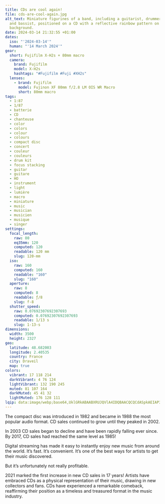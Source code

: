 ```yaml
---
title: CDs are cool again!
file: cds-are-cool-again.jpg
alt_text: Miniature figurines of a band, including a guitarist, drummer, singer,
  and bassist, positioned on a CD with a reflective rainbow pattern on a blue
  background.
date: 2024-03-14 21:32:55 +01:00
dates:
  iso: "'2024-03-14'"
  human: "'14 March 2024'"
gear:
  short: Fujifilm X-H2s + 80mm macro
  camera:
    brand: Fujifilm
    model: X-H2s
    hashtags: "#Fujifilm #Fuji #XH2s"
  lenses:
    - brand: Fujifilm
      model: Fujinon XF 80mm f/2.8 LM OIS WR Macro
      short: 80mm macro
tags:
  - 1:87
  - 1/87
  - batterie
  - CD
  - chanteuse
  - color
  - colors
  - colour
  - colours
  - compact disc
  - concert
  - couleur
  - couleurs
  - drum kit
  - focus stacking
  - guitar
  - guitare
  - HO
  - instrument
  - light
  - lumière
  - macro
  - miniature
  - music
  - musician
  - musicien
  - musique
  - singer
settings:
  focal_length:
    raw: 80
    eq35mm: 120
    computed: 120
    readable: 120 mm
    slug: 120-mm
  iso:
    raw: 160
    computed: 160
    readable: "160"
    slug: "160"
  aperture:
    raw: 8
    computed: 8
    readable: ƒ/8
    slug: f-8
  shutter_speed:
    raw: 0.07692307692307693
    computed: 0.07692307692307693
    readable: 1/13 s
    slug: 1-13-s
dimensions:
  width: 3500
  height: 2327
geo:
  latitude: 48.682003
  longitude: 2.40535
  country: France
  city: Draveil
  map: true
colors:
  vibrant: 17 118 214
  darkVibrant: 4 76 124
  lightVibrant: 132 190 245
  muted: 81 107 164
  darkMuted: 45 41 32
  lightMuted: 176 128 111
lqip: data:image/webp;base64,UklGRkABAABXRUJQVlA4IDQBAACQCQCdASpkAEIAP3GuzF60raimqFqqcpAuCWYAziyPVbBFglgKokCA+A/IwUMI/8qh7MF/SciQdzaoVq4PbK9sa7FBIjepA5FuFp2HMyi8Fbw7LFOQAP7q5WsedWeO5gd7dK+iqxE0nhU0wlmf+sq5mnRpGc3fLLByWtr/imF0z/DnZ+0h8jB5Pxtx1tIOT1Xx2yQX8HwHFkJ7oNSIbo3zhpIvXTAGao4GSwR2bHV6Q8W8dxg3Wq7cN+/whyvfOvmnJfykBWR6hkcNlMdx2QB3M+cnofGJZTucxfqxN6NEugi+EAa2UlnHGEufkly3WMbfhj5Cekg3anq24XGBqPw+FWBNFoG86tw1K9ze1kRnB6nBKs5V9bB/2mfeJjwjCRi0evICOzKVyTBl/qgp4DoVZUAAAA==
---
```


The compact disc was introduced in 1982 and became in 1988 the most popular audio format. CD sales continued to grow until they peaked in 2002.

In 2003 CD sales began to decline and have been rapidly falling ever since. By 2017, CD sales had reached the same level as 1985!

Digital streaming has made it easy to instantly enjoy new music from around the world. It’s fast. It’s convenient. It’s one of the best ways for artists to get their music discovered.

But it’s unfortunately not really profitable.

2021 marked the first increase in new CD sales in 17 years! Artists have embraced CDs as a physical representation of their music, drawing in new collectors and fans. CDs have experienced a remarkable comeback, reaffirming their position as a timeless and treasured format in the music industry.
